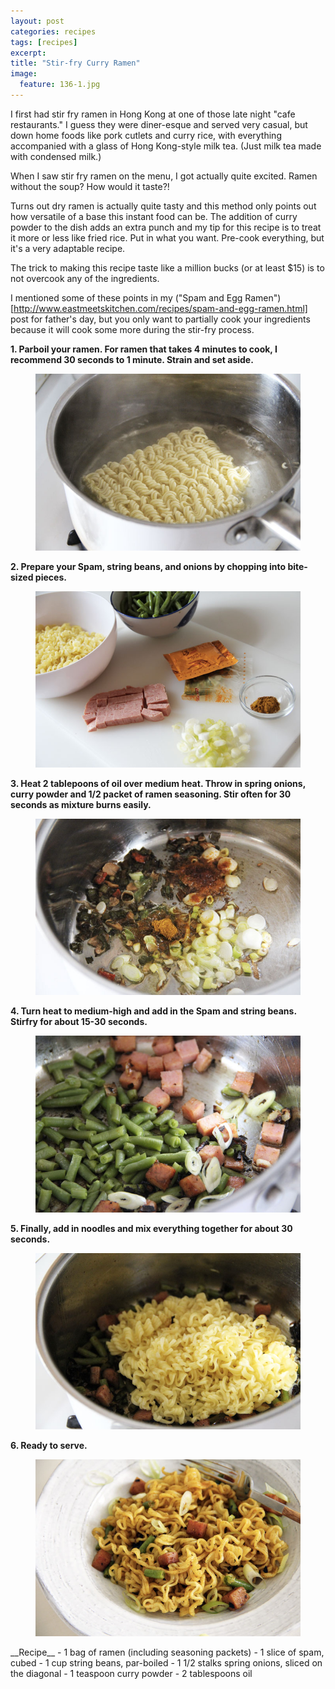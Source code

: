 ```yaml
---
layout: post
categories: recipes
tags: [recipes]
excerpt: 
title: "Stir-fry Curry Ramen"
image:
  feature: 136-1.jpg
---
```


I first had stir fry ramen in Hong Kong at one of those late night "cafe restaurants."  I guess they were diner-esque and served very casual, but down home foods like pork cutlets and curry rice, with everything  accompanied with a glass of Hong Kong-style milk tea. (Just milk tea made with condensed milk.)

When I saw stir fry ramen on the menu, I got actually quite excited.  Ramen without the soup?  How would it taste?!

Turns out dry ramen is actually quite tasty and this method only points out how versatile of a base this instant food can be.  The addition of curry powder to the dish adds an extra punch and my tip for this recipe is to treat it more or less like fried rice.  Put in what you want.  Pre-cook everything, but it's a very adaptable recipe.



The trick to making this recipe taste like a million bucks (or at least $15) is to not overcook any of the ingredients.  

I mentioned some of these points in my ("Spam and Egg Ramen")[http://www.eastmeetskitchen.com/recipes/spam-and-egg-ramen.html] post for father's day, but you only want to partially cook your ingredients because it will cook some more during the stir-fry process.


__1. Parboil your ramen.  For ramen that takes 4 minutes to cook, I recommend 30 seconds to 1 minute.  Strain and set aside.__ 

<figure> <img src='/images/136-2.jpg'> </figure>

__2. Prepare your Spam, string beans, and onions by chopping into bite-sized pieces.__

<figure> <img src='/images/136-3.jpg'> </figure>

__3. Heat 2 tablepoons of oil over medium heat. Throw in spring onions, curry powder and 1/2 packet of ramen seasoning.  Stir often for 30 seconds as mixture burns easily.__

<figure> <img src='/images/136-5.jpg'> </figure>

__4. Turn heat to medium-high and add in the Spam and string beans.  Stirfry for about 15-30 seconds.__

<figure> <img src='/images/136-6.jpg'> </figure>

__5. Finally, add in noodles and mix everything together for about 30 seconds.__

<figure> <img src='/images/136-7.jpg'> </figure>

__6. Ready to serve.__

<figure> <img src='/images/136-8.jpg'> </figure>
<section class='recipe'>
__Recipe__
- 1 bag of ramen (including seasoning packets)
- 1 slice of spam, cubed
- 1 cup string beans, par-boiled
- 1 1/2 stalks spring onions, sliced on the diagonal
- 1 teaspoon curry powder
- 2 tablespoons oil</section>